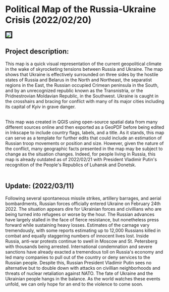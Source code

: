 # Political Map of the Russia-Ukraine Crisis (2022/02/20)

<img style="border:3px solid black;" src="ukrainerussiaMAP.svg?raw=true"/>

## Project description:
This map is a quick visual representation of the current geopolitical climate in the wake of skyrocketing tensions between Russia and Ukraine. The map shows that Ukraine is effectively surrounded on three sides by the hostile states of Russia and Belarus in the North and Northeast, the separatist regions in the East, the Russian occupied Crimean peninsula in the South, and by an unrecognized republic known as the Transnistria, or the Pridnestrovian Moldavian Republic, in the Southwest. Ukraine is caught in the crosshairs and bracing for conflict with many of its major cities including its capital of Kyiv in grave danger. <br> <br>

This map was created in QGIS using open-source spatial data from many different sources online and then exported as a GeoPDF before being edited in Inkscape to include country flags, labels, and a title. As it stands, this map can serve as a template for further edits that could include an estimation of Russian troop movements or position and size. However, given the nature of the conflict, many geographic facts presented in the map may be subject to change as the situation changes. Indeed, for people living in Russia, this map is already outdated as of 2022/02/21 with President Vladimir Putin's recognition of the People's Republics of Luhansk and Donetsk. <br> <br>

## Update: (2022/03/11)
Following several spontaneous missile strikes, artillery barrages, and aerial bombardments, Russian forces officially entered Ukraine on February 24th 2022. The situation appears dire for Ukrainian forces and civillians who are being turned into refugees or worse by the hour. The Russian advances have largely stalled in the face of fierce resistance, but nonetheless press forward while sustaining heavy losses. Estimates of the carnage vary tremendously, with some reports estimating up to 12,000 Russians killed in combat and equally staggering numbers of innocent lives lost. Inside Russia, anti-war protests continue to swell in Moscow and St. Petersberg with thousands being arrested. International condemnation and severe sanctions have already exacted a tremendous toll on Russia's economy and led many companies to pull out of the country or deny services to the Russian people. Despite this, Russian President Vladimir Putin sees no alternative but to double down with attacks on civillian neighborhoods and threats of nuclear retaliation against NATO. The fate of Ukraine and the Ukrainian people hangs in the balance. As the world watches these events unfold, we can only hope for an end to the violence to come soon. 


